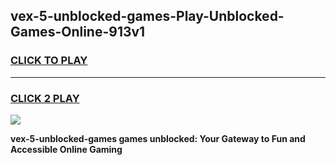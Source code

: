 
## vex-5-unblocked-games-Play-Unblocked-Games-Online-913v1
<h3>
<a href="https://premium76.site?title=vex-5-unblocked-games&ref=25A">CLICK TO PLAY</a></h3>
<hr>

<h3>
<a href="https://premium76.site?title=vex-5-unblocked-games&ref=25A">CLICK 2 PLAY</a>
  
</h3>

<a href="https://premium76.site?title=vex-5-unblocked-games&ref=25A"><img src="https://clearcache.store/games.png"></a>


**vex-5-unblocked-games games unblocked: Your Gateway to Fun and Accessible Online Gaming**
